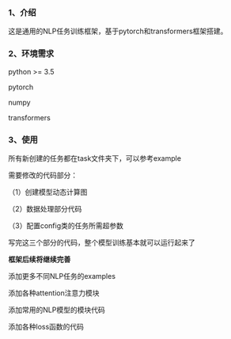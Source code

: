 ### 1、介绍

这是通用的NLP任务训练框架，基于pytorch和transformers框架搭建。

### 2、环境需求

python >= 3.5

pytorch

numpy

transformers

### 3、使用
所有新创建的任务都在task文件夹下，可以参考example  

需要修改的代码部分：  

（1）创建模型动态计算图  

（2）数据处理部分代码  

（3）配置config类的任务所需超参数  

写完这三个部分的代码，整个模型训练基本就可以运行起来了  


**框架后续将继续完善**  

添加更多不同NLP任务的examples  

添加各种attention注意力模块  

添加常用的NLP模型的模块代码  

添加各种loss函数的代码  





